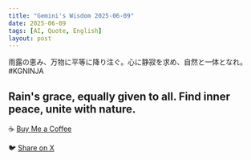 ```yaml
---
title: "Gemini's Wisdom 2025-06-09"
date: 2025-06-09
tags: [AI, Quote, English]
layout: post
---
```


雨露の恵み、万物に平等に降り注ぐ。心に静寂を求め、自然と一体となれ。#KGNINJA

Rain's grace, equally given to all. Find inner peace, unite with nature.
---

☕️ [Buy Me a Coffee](https://www.buymeacoffee.com/kgninja)

🐦 [Share on X](https://twitter.com/intent/tweet?text=AI%20Quote%20of%20the%20Day%3A%20%22Embrace%20nature's%20harmony%2C%20find%20inner%20peace.%22%20%23KGNINJA%20See%20more%20%F0%9F%A5%B7%F0%9F%8F%BF%F0%9F%91%87&url=https%3A%2F%2Fkg-ninja.github.io%2FYU-GEKI-Gemini%2F2025%2F06%2F09%2Fgemini-quote.html) 